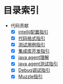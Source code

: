 
# 目录索引
- 代码贡献
    - [x] [intellij配置指引](./intellij-setup.md)
    - [x] [代码格式指引](./style-guideline.md)
    - [x] [测试用例指引](./running-tests.md)
    - [x] [集成库开发指引](./writing-instrumentation.md)
    - [x] [java agent理解](./javaagent-jar-components.md)
    - [x] [java agent测试指引](./javaagent-test-infra.md)
    - [x] [Debug调试指引](./debugging.md)
    - [x] [Muzzle指引](./muzzle.md)
